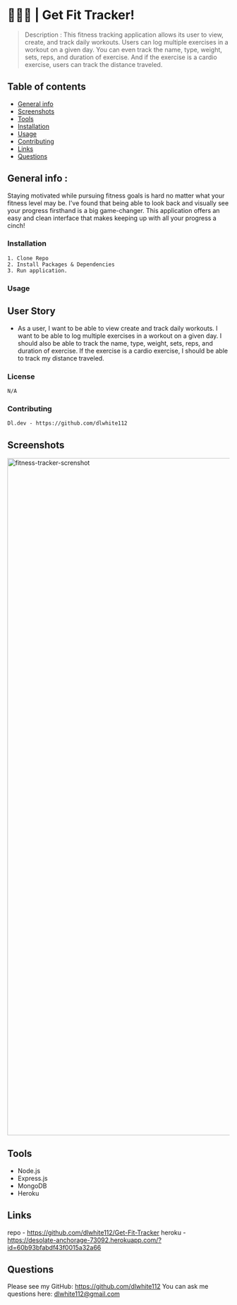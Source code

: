 # 🏋🏿‍♂️ | Get Fit Tracker!

> Description : This fitness tracking application allows its user to view, create, and track daily workouts. Users can log multiple exercises in a workout on a given day. You can even track the name, type, weight, sets, reps, and duration of exercise. And if the exercise is a cardio exercise, users can track the distance traveled.

## Table of contents

- [General info](#general-info)
- [Screenshots](#screenshots)
- [Tools](#tools)
- [Installation](#installation)
- [Usage](#usage)
- [Contributing](#contributing)
- [Links](#link)
- [Questions](#Questions)

## General info :

Staying motivated while pursuing fitness goals is hard no matter what your fitness level may be. I've found that being able to look back and visually see your progress firsthand is a big game-changer. This application offers an easy and clean interface that makes keeping up with all your progress a cinch!

### Installation

    1. Clone Repo
    2. Install Packages & Dependencies
    3. Run application.

### Usage

## User Story

- As a user, I want to be able to view create and track daily workouts. I want to be able to log multiple exercises in a workout on a given day. I should also be able to track the name, type, weight, sets, reps, and duration of exercise. If the exercise is a cardio exercise, I should be able to track my distance traveled.

### License

    N/A

### Contributing

    Dl.dev - https://github.com/dlwhite112

## Screenshots
<img width="1536" alt="fitness-tracker-screnshot" src="https://user-images.githubusercontent.com/74333123/120710879-51152700-c484-11eb-8b4c-bf6445a1b475.png">

## Tools

- Node.js
- Express.js
- MongoDB
- Heroku

## Links
repo - https://github.com/dlwhite112/Get-Fit-Tracker
heroku - https://desolate-anchorage-73092.herokuapp.com/?id=60b93bfabdf43f0015a32a66

## Questions

Please see my GitHub: https://github.com/dlwhite112
You can ask me questions here: dlwhite112@gmail.com
